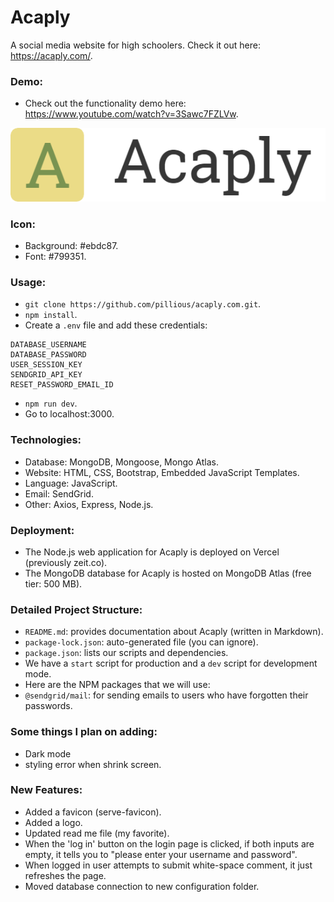 # Acaply

A social media website for high schoolers. Check it out here: https://acaply.com/.

### Demo:

- Check out the functionality demo here: https://www.youtube.com/watch?v=3Sawc7FZLVw.

![Logo](/public/images/logo.png)

### Icon:

- Background: #ebdc87.
- Font: #799351.

### Usage:

- `git clone https://github.com/pillious/acaply.com.git`.
- `npm install`.
- Create a `.env` file and add these credentials:

```
DATABASE_USERNAME
DATABASE_PASSWORD
USER_SESSION_KEY
SENDGRID_API_KEY
RESET_PASSWORD_EMAIL_ID
```

- `npm run dev`.
- Go to localhost:3000.

### Technologies:

- Database: MongoDB, Mongoose, Mongo Atlas.
- Website: HTML, CSS, Bootstrap, Embedded JavaScript Templates.
- Language: JavaScript.
- Email: SendGrid.
- Other: Axios, Express, Node.js.

### Deployment:

- The Node.js web application for Acaply is deployed on Vercel (previously zeit.co).
- The MongoDB database for Acaply is hosted on MongoDB Atlas (free tier: 500 MB).

### Detailed Project Structure:

- `README.md`: provides documentation about Acaply (written in Markdown).
- `package-lock.json`: auto-generated file (you can ignore).
- `package.json`: lists our scripts and dependencies.
- We have a `start` script for production and a `dev` script for development mode.
- Here are the NPM packages that we will use:
- `@sendgrid/mail`: for sending emails to users who have forgotten their passwords.

### Some things I plan on adding:

- Dark mode
- styling error when shrink screen.

### New Features:

- Added a favicon (serve-favicon).
- Added a logo.
- Updated read me file (my favorite).
- When the 'log in' button on the login page is clicked, if both inputs are empty, it tells you to "please enter your username and password".
- When logged in user attempts to submit white-space comment, it just refreshes the page.
- Moved database connection to new configuration folder.
